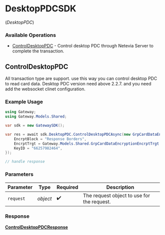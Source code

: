# DesktopPDCSDK
(*DesktopPDC*)

### Available Operations

* [ControlDesktopPDC](#controldesktoppdc) - Control desktop PDC through Netevia Server to complete the transaction.

## ControlDesktopPDC

All transaction type are support. use this way you can control desktop PDC to read card data.
Desktop PDC version need above 2.2.7. and you need add the websocket clinet configuration.


### Example Usage

```csharp
using Gateway;
using Gateway.Models.Shared;

var sdk = new GatewaySDK();

var res = await sdk.DesktopPDC.ControlDesktopPDCAsync(new GrpCardDataEncryption() {
    EncrptBlock = "Response Borders",
    EncrptTrgt = Gateway.Models.Shared.GrpCardDataEncryptionEncrptTrgt.Pan,
    KeyID = "66257982464",
});

// handle response
```

### Parameters

| Parameter                                  | Type                                       | Required                                   | Description                                |
| ------------------------------------------ | ------------------------------------------ | ------------------------------------------ | ------------------------------------------ |
| `request`                                  | *object*                                   | :heavy_check_mark:                         | The request object to use for the request. |


### Response

**[ControlDesktopPDCResponse](../../models/operations/ControlDesktopPDCResponse.md)**

